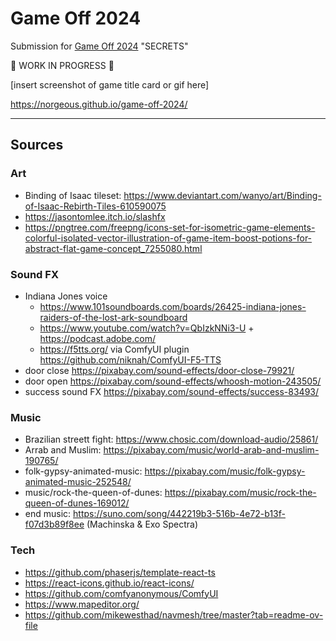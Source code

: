 # Game Off 2024

Submission for [Game Off 2024](https://itch.io/jam/game-off-2024) "SECRETS"

🚧 WORK IN PROGRESS 🚧

[insert screenshot of game title card or gif here]

https://norgeous.github.io/game-off-2024/

---

## Sources

### Art

- Binding of Isaac tileset: https://www.deviantart.com/wanyo/art/Binding-of-Isaac-Rebirth-Tiles-610590075
- https://jasontomlee.itch.io/slashfx
- https://pngtree.com/freepng/icons-set-for-isometric-game-elements-colorful-isolated-vector-illustration-of-game-item-boost-potions-for-abstract-flat-game-concept_7255080.html

### Sound FX

- Indiana Jones voice
  - https://www.101soundboards.com/boards/26425-indiana-jones-raiders-of-the-lost-ark-soundboard
  - https://www.youtube.com/watch?v=QbIzkNNi3-U + https://podcast.adobe.com/
  - https://f5tts.org/ via ComfyUI plugin https://github.com/niknah/ComfyUI-F5-TTS
- door close https://pixabay.com/sound-effects/door-close-79921/
- door open https://pixabay.com/sound-effects/whoosh-motion-243505/
- success sound FX https://pixabay.com/sound-effects/success-83493/

### Music

- Brazilian streett fight: https://www.chosic.com/download-audio/25861/
- Arrab and Muslim: https://pixabay.com/music/world-arab-and-muslim-190765/
- folk-gypsy-animated-music: https://pixabay.com/music/folk-gypsy-animated-music-252548/
- music/rock-the-queen-of-dunes: https://pixabay.com/music/rock-the-queen-of-dunes-169012/
- end music: https://suno.com/song/442219b3-516b-4e72-b13f-f07d3b89f8ee (Machinska & Exo Spectra)

### Tech

- https://github.com/phaserjs/template-react-ts
- https://react-icons.github.io/react-icons/
- https://github.com/comfyanonymous/ComfyUI
- https://www.mapeditor.org/
- https://github.com/mikewesthad/navmesh/tree/master?tab=readme-ov-file
